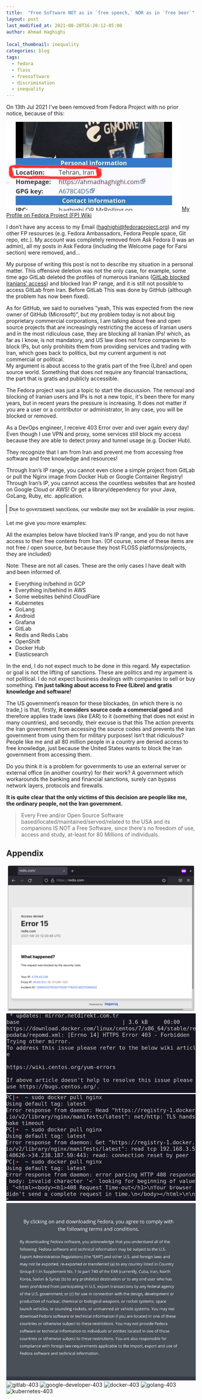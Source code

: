 ```yaml
---
title:  "Free Software NOT as in `free speech,` NOR as in `free beer`"
layout: post
last_modified_at: 2021-08-20T16:20:12-05:00
author: Ahmad Haghighi

local_thumbnail: inequality
categories: blog
tags:
  - fedora
  - floss
  - freesoftware
  - discrimination
  - inequality
---
```


On 13th Jul 2021 I've been removed from Fedora Project with no prior notice, because of this:


![my-fedora-wiki](/assets/images/my-fedora-wiki.jpg)
[My Profile on Fedora Project (FP) Wiki](https://fedoraproject.org/wiki/User:Haghighi)

I don’t have any access to my Email (haghighi@fedoraproject.org) and my other FP resources (e.g. Fedora Ambassadors, Fedora People space, Git repo, etc.). My account was completely removed from Ask Fedora (I was an admin), all my posts in Ask Fedora (including the Welcome page for Farsi section) were removed, and...

My purpose of writing this post is not to describe my situation in a personal matter. This offensive deletion was not the only case, for example, some time ago GitLab deleted the profiles of numerous Iranians ([GitLab blocked Iranians’ access](https://ahmadhaghighi.com/blog/2020/gitlab/)) and blocked Iran IP range, and it is still not possible to access GitLab from Iran. Before GitLab This was done by GitHub (although the problem has now been fixed).

As for GitHub, we said to ourselves “yeah, This was expected from the new owner of GitHub (Microsoft)”, but my problem today is not about big proprietary commercial corporations, I am talking about free and open source projects that are increasingly restricting the access of Iranian users and in the most ridiculous case, they are blocking all Iranian IPs! which, as far as I know, is not mandatory, and US law does not force companies to block IPs, but only prohibits them from providing services and trading with Iran, which goes back to politics, but my current argument is not commercial or political.   
My argument is about access to the gratis part of the free (Libre) and open source world. Something that does not require any financial transactions, the part that is gratis and publicly accessible.

The Fedora project was just a topic to start the discussion. The removal and blocking of Iranian users and IPs is not a new topic, it's been there for many years, but in recent years the pressure is increasing. It does not matter if you are a user or a contributor or administrator, In any case, you will be blocked or removed.

As a DevOps engineer, I receive 403 Error over and over again every day! Even though I use VPN and proxy, some services still block my access because they are able to detect proxy and tunnel usage (e.g. Docker Hub).

They recognize that I am from Iran and prevent me from accessing free software and free knowledge and resources!

Through Iran’s IP range, you cannot even clone a simple project from GitLab or pull the Nginx image from Docker Hub or Google Container Registry! Through Iran’s IP, you cannot access the countless websites that are hosted on Google Cloud or AWS! Or get a library/dependency for your Java, GoLang, Ruby, etc. application.

![sanctions](/assets/images/sanctions.jpg)

Let me give you more examples:

All the examples below have blocked Iran’s IP range, and you do not have access to their free contents from Iran. (Of course, some of these items are not free / open source, but because they host FLOSS platforms/projects, they are included)

Note: These are not all cases. These are the only cases I have dealt with and been informed of.  

* Everything in/behind in GCP
* Everything in/behind in AWS
* Some websites behind CloudFlare
* Kubernetes
* GoLang
* Android
* Grafana
* GitLab
* Redis and Redis Labs
* OpenShift
* Docker Hub
* Elasticsearch

In the end,
I do not expect much to be done in this regard.
My expectation or goal is not the lifting of sanctions. These are politics and my argument is not political. I do not expect business dealings with companies to sell or buy something. **I’m just talking about access to Free (Libre) and gratis knowledge and software!**

The US government’s reason for these blockades, (in which there is no trade,) is that, firstly, **it considers source code a commercial good** and therefore applies trade laws (like EAR) to it (something that does not exist in many countries), and secondly, their excuse is that this The action prevents the Iran government from accessing the source codes and prevents the Iran government from using them for military purposes! Isn’t that ridiculous?  
People like me and all 80 million people in a country are denied access to free knowledge, just because the United States wants to block the Iran government from accessing them.   

Do you think it is a problem for governments to use an external server or external office (in another country) for their work? A government which workarounds the banking and financial sanctions, surely can bypass network layers, protocols and firewalls. 

**It is quite clear that the only victims of this decision are people like me, the ordinary people, not the Iran government.**


> Every Free and/or Open Source Software based/located/maintained/served/related to the USA and its companions IS NOT a Free Software, since there's no freedom of use, access and study, at-least for 80 Millions of individuals.


## Appendix

![redis-access-denied](/assets/images/redis-access-denied.png)
![docker-403-01](/assets/images/docker-403-01.jpg)
![docker-403-02](/assets/images/docker-403-02.jpg)
![fedoraproject-ear](/assets/images/fedoraproject-ear.jpg)
![gitlab-403](/assets/images/gitlab-403.png)
![google-developer-403](/assets/images/google-developer-403.png)
![docker-403](/assets/images/docker-403.png)
![golang-403](/assets/images/golang-403.png)
![kubernetes-403](/assets/images/kubernetes-403.png)
